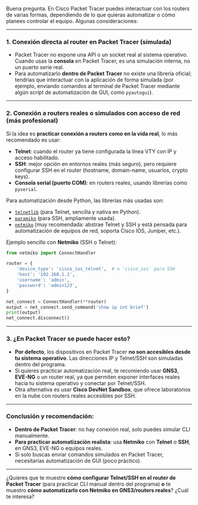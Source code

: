Buena pregunta. En Cisco Packet Tracer puedes interactuar con los routers de varias formas, dependiendo de lo que quieras automatizar o cómo planees controlar el equipo. Algunas consideraciones:

---

### 1. **Conexión directa al router en Packet Tracer (simulada)**

* Packet Tracer no expone una API o un socket real al sistema operativo.
  Cuando usas la **consola** en Packet Tracer, es una simulación interna, no un puerto serie real.
* Para automatizarlo **dentro de Packet Tracer** no existe una librería oficial; tendrías que interactuar con la aplicación de forma simulada (por ejemplo, enviando comandos al terminal de Packet Tracer mediante algún script de automatización de GUI, como `pyautogui`).

---

### 2. **Conexión a routers reales o simulados con acceso de red (más profesional)**

Si la idea es **practicar conexión a routers como en la vida real**, lo más recomendado es usar:

* **Telnet**: cuando el router ya tiene configurada la línea VTY con IP y acceso habilitado.
* **SSH**: mejor opción en entornos reales (más seguro), pero requiere configurar SSH en el router (hostname, domain-name, usuarios, crypto keys).
* **Consola serial (puerto COM)**: en routers reales, usando librerías como `pyserial`.

Para automatización desde Python, las librerías más usadas son:

* [`telnetlib`](https://docs.python.org/3/library/telnetlib.html) (para Telnet, sencilla y nativa en Python).
* [`paramiko`](https://www.paramiko.org/) (para SSH, ampliamente usada).
* [`netmiko`](https://pypi.org/project/netmiko/) (muy recomendada: abstrae Telnet y SSH y está pensada para automatización de equipos de red, soporta Cisco IOS, Juniper, etc.).

Ejemplo sencillo con **Netmiko** (SSH o Telnet):

```python
from netmiko import ConnectHandler

router = {
    'device_type': 'cisco_ios_telnet',  # o 'cisco_ios' para SSH
    'host': '192.168.1.1',
    'username': 'admin',
    'password': 'admin123',
}

net_connect = ConnectHandler(**router)
output = net_connect.send_command('show ip int brief')
print(output)
net_connect.disconnect()
```

---

### 3. **¿En Packet Tracer se puede hacer esto?**

* **Por defecto**, los dispositivos en Packet Tracer **no son accesibles desde tu sistema operativo**.
  Las direcciones IP y Telnet/SSH son simuladas dentro del programa.
* Si quieres practicar automatización real, te recomiendo usar **GNS3**, **EVE-NG** o un router real, ya que permiten exponer interfaces reales hacia tu sistema operativo y conectar por Telnet/SSH.
* Otra alternativa es usar **Cisco DevNet Sandbox**, que ofrece laboratorios en la nube con routers reales accesibles por SSH.

---

### **Conclusión y recomendación:**

* **Dentro de Packet Tracer**: no hay conexión real, solo puedes simular CLI manualmente.
* **Para practicar automatización realista**: usa **Netmiko** con **Telnet** o **SSH**, en GNS3, EVE-NG o equipos reales.
* Si solo buscas enviar comandos simulados en Packet Tracer, necesitarías automatización de GUI (poco práctico).

---

¿Quieres que te muestre **cómo configurar Telnet/SSH en el router de Packet Tracer** (para practicar CLI manual dentro del programa) **o** te muestro **cómo automatizarlo con Netmiko en GNS3/routers reales**? ¿Cuál te interesa?
